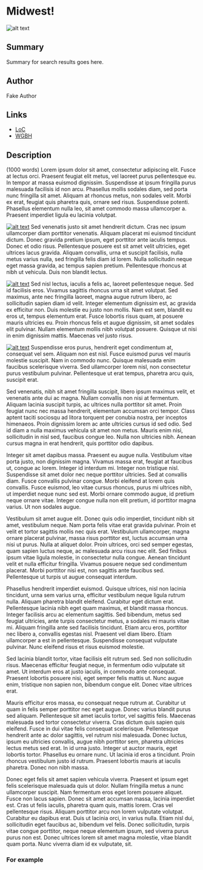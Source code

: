 # Midwest!

![alt text](http://mlamedia01.wgbh.org/aapb/thumbnail/cpb-aacip_37-010p2nvv.jpg)

## Summary

Summary for search results goes here.

## Author

Fake Author

## Links

- [LoC](http://loc.gov)
- [WGBH](http://wgbh.org)

## Description

(1000 words) Lorem ipsum dolor sit amet, consectetur adipiscing elit. Fusce at 
lectus orci. Praesent feugiat elit metus, vel laoreet purus pellentesque eu. In 
tempor at massa euismod dignissim. Suspendisse at ipsum fringilla purus 
malesuada facilisis id non arcu. Phasellus mollis sodales diam, sed porta nunc 
fringilla sit amet. Aliquam at rhoncus metus, non sodales velit. Morbi ex erat, 
feugiat quis pharetra quis, ornare sed risus. Suspendisse potenti. Phasellus 
elementum nulla leo, sit amet commodo massa ullamcorper a. Praesent imperdiet 
ligula eu lacinia volutpat.

[![alt text](/thumbnails/cpb-aacip_37-31cjt2qs)](/catalog/cpb-aacip_37-31cjt2qs "item 1 summary") Sed venenatis justo sit amet hendrerit dictum. Cras nec ipsum ullamcorper diam 
porttitor venenatis. Aliquam placerat mi euismod tincidunt dictum. Donec 
gravida pretium ipsum, eget porttitor ante iaculis tempus. Donec et odio risus. 
Pellentesque posuere est sit amet velit ultricies, eget ultrices lacus gravida. 
Aliquam convallis, urna et suscipit facilisis, nulla metus varius nulla, sed 
fringilla felis diam id lorem. Nulla sollicitudin neque eget massa gravida, ac 
tempus sapien pretium. Pellentesque rhoncus at nibh ut vehicula. Duis non 
blandit lectus.

[![alt text](/thumbnails/cpb-aacip_37-31cjt2qs)](/catalog/cpb-aacip_358-01bk3s1z "item 1 summary")
Sed nisl lectus, iaculis a felis ac, laoreet pellentesque neque. Sed id 
facilisis eros. Vivamus sagittis rhoncus urna sit amet volutpat. Sed maximus, 
ante nec fringilla laoreet, magna augue rutrum libero, ac sollicitudin sapien 
diam id velit. Integer elementum dignissim est, ac gravida ex efficitur non. 
Duis molestie eu justo non mollis. Nam est sem, blandit eu eros ut, tempus 
elementum erat. Fusce lobortis risus quam, at posuere mauris ultricies eu. 
Proin rhoncus felis et augue dignissim, sit amet sodales elit pulvinar. Nullam 
elementum mollis nibh volutpat posuere. Quisque ut nisi in enim dignissim 
mattis. Maecenas vel justo risus.

[![alt text](/thumbnails/cpb-aacip_37-31cjt2qs)](/catalog/cpb-aacip_55-644qs820 "item 1 summary")
Suspendisse eros purus, hendrerit eget condimentum at, consequat vel sem. 
Aliquam non est nisl. Fusce euismod purus vel mauris molestie suscipit. Nam in 
commodo nunc. Quisque malesuada enim faucibus scelerisque viverra. Sed 
ullamcorper lorem nisl, non consectetur purus vestibulum pulvinar. Pellentesque 
ut erat tempus, pharetra arcu quis, suscipit erat.

Sed venenatis, nibh sit amet fringilla suscipit, libero ipsum maximus velit, et 
venenatis ante dui ac magna. Nullam convallis non nisi at fermentum. Aliquam 
lacinia suscipit turpis, ac ultrices nulla porttitor sit amet. Proin feugiat 
nunc nec massa hendrerit, elementum accumsan orci tempor. Class aptent taciti 
sociosqu ad litora torquent per conubia nostra, per inceptos himenaeos. Proin 
dignissim lorem ac ante ultricies cursus id sed odio. Sed id diam a nulla 
maximus vehicula sit amet non metus. Mauris enim nisi, sollicitudin in nisl 
sed, faucibus congue leo. Nulla non ultricies nibh. Aenean cursus magna in erat 
hendrerit, quis porttitor odio dapibus.

Integer sit amet dapibus massa. Praesent eu augue nulla. Vestibulum vitae porta 
justo, non dignissim magna. Vivamus massa erat, feugiat at faucibus ut, congue 
ac lorem. Integer id interdum mi. Integer non tristique nisl. Suspendisse sit 
amet dolor nec neque porttitor ultricies. Sed at convallis diam. Fusce 
convallis pulvinar congue. Morbi eleifend at lorem quis convallis. Fusce 
euismod, leo vitae cursus rhoncus, purus mi ultrices nibh, ut imperdiet neque 
nunc sed est. Morbi ornare commodo augue, id pretium neque ornare vitae. 
Integer congue nulla non elit pretium, id porttitor magna varius. Ut non 
sodales augue.

Vestibulum sit amet augue elit. Donec quis odio imperdiet, tincidunt nibh sit 
amet, vestibulum neque. Nam porta felis vitae erat gravida pulvinar. Proin et 
velit et tortor sagittis mollis nec quis erat. Vestibulum ullamcorper, magna 
ornare placerat pulvinar, massa risus porttitor est, luctus accumsan urna nisi 
ut purus. Nulla at aliquet dolor. Proin ultrices, orci sed semper egestas, quam 
sapien luctus neque, ac malesuada arcu risus nec elit. Sed finibus ipsum vitae 
ligula molestie, in consectetur nulla congue. Aenean tincidunt velit et nulla 
efficitur fringilla. Vivamus posuere neque sed condimentum placerat. Morbi 
porttitor nisi est, non sagittis ante faucibus sed. Pellentesque ut turpis ut 
augue consequat interdum.

Phasellus hendrerit imperdiet euismod. Quisque ultrices, nisl non lacinia 
tincidunt, urna sem varius urna, efficitur vestibulum neque ligula rutrum 
nulla. Aliquam pharetra blandit eleifend. Curabitur eget dictum erat. 
Pellentesque lacinia nibh eget quam maximus, et blandit massa rhoncus. Integer 
facilisis arcu ac elementum sagittis. Sed bibendum, metus sed feugiat 
ultricies, ante turpis consectetur metus, a sodales mi mauris vitae mi. Aliquam 
fringilla ante sed facilisis tincidunt. Etiam arcu eros, porttitor nec libero 
a, convallis egestas nisl. Praesent vel diam libero. Etiam ullamcorper a est in 
pellentesque. Suspendisse consequat vulputate pulvinar. Nunc eleifend risus et 
risus euismod molestie.

Sed lacinia blandit tortor, vitae facilisis elit rutrum sed. Sed non 
sollicitudin risus. Maecenas efficitur feugiat neque, in fermentum odio 
vulputate sit amet. Ut interdum eros at justo iaculis, in commodo ante 
consequat. Praesent lobortis posuere nisi, eget semper felis mattis ut. Nunc 
augue enim, tristique non sapien non, bibendum congue elit. Donec vitae 
ultrices erat.

Mauris efficitur eros massa, eu consequat neque rutrum at. Curabitur ut quam in 
felis semper porttitor nec eget augue. Donec varius blandit purus sed aliquam. 
Pellentesque sit amet iaculis tortor, vel sagittis felis. Maecenas malesuada 
sed tortor consectetur viverra. Cras dictum quis sapien quis eleifend. Fusce in 
dui vitae felis consequat scelerisque. Pellentesque hendrerit ante ac dolor 
sagittis, vel rutrum nisi malesuada. Donec luctus, ipsum eu ultricies 
convallis, augue nibh porttitor sem, pharetra ultricies lectus metus sed erat. 
In id urna justo. Integer ut auctor mauris, eget lobortis tortor. Phasellus eu 
ornare nunc. Ut lacinia id eros a tincidunt. Proin rhoncus vestibulum justo id 
rutrum. Praesent lobortis mauris at iaculis pharetra. Donec non nibh massa.

Donec eget felis sit amet sapien vehicula viverra. Praesent et ipsum eget felis 
scelerisque malesuada quis ut dolor. Nullam fringilla metus a nunc ullamcorper 
suscipit. Nam fermentum eros eget lorem posuere aliquet. Fusce non lacus 
sapien. Donec sit amet accumsan massa, lacinia imperdiet est. Cras ut felis 
iaculis, pharetra quam quis, mattis lorem. Cras vel pellentesque risus. Aliquam 
porttitor arcu non lorem vulputate volutpat. Curabitur eu dapibus erat. Duis ut 
lacinia orci, in varius nulla. Etiam nisl dui, sollicitudin eget faucibus ac, 
bibendum vel felis. Donec sollicitudin, turpis vitae congue porttitor, neque 
neque elementum ipsum, sed viverra purus purus non est. Donec ultrices lorem 
sit amet magna molestie, vitae blandit quam porta. Nunc viverra diam id ex 
vulputate, sit. 

### For example
